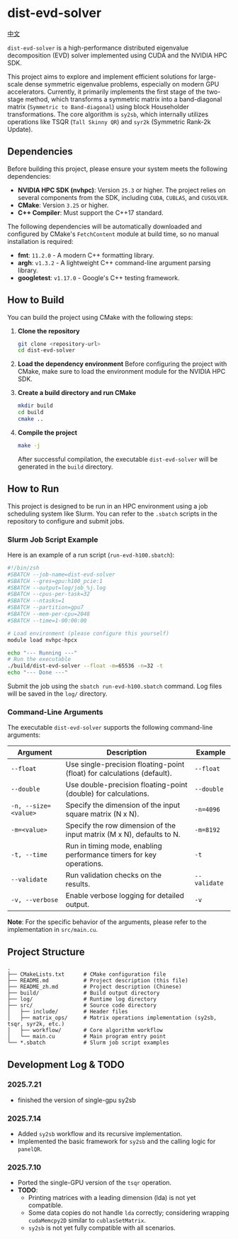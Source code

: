 # dist-evd-solver

[中文](README_zh.md)

`dist-evd-solver` is a high-performance distributed eigenvalue decomposition (EVD) solver implemented using CUDA and the NVIDIA HPC SDK.

This project aims to explore and implement efficient solutions for large-scale dense symmetric eigenvalue problems, especially on modern GPU accelerators. Currently, it primarily implements the first stage of the two-stage method, which transforms a symmetric matrix into a band-diagonal matrix (`Symmetric to Band-diagonal`) using block Householder transformations. The core algorithm is `sy2sb`, which internally utilizes operations like TSQR (`Tall Skinny QR`) and `syr2k` (Symmetric Rank-2k Update).

## Dependencies

Before building this project, please ensure your system meets the following dependencies:

- **NVIDIA HPC SDK (nvhpc)**: Version `25.3` or higher. The project relies on several components from the SDK, including `CUDA`, `CUBLAS`, and `CUSOLVER`.
- **CMake**: Version `3.25` or higher.
- **C++ Compiler**: Must support the C++17 standard.

The following dependencies will be automatically downloaded and configured by CMake's `FetchContent` module at build time, so no manual installation is required:

- **fmt**: `11.2.0` - A modern C++ formatting library.
- **argh**: `v1.3.2` - A lightweight C++ command-line argument parsing library.
- **googletest**: `v1.17.0` - Google's C++ testing framework.

## How to Build

You can build the project using CMake with the following steps:

1.  **Clone the repository**
    ```bash
    git clone <repository-url>
    cd dist-evd-solver
    ```

2.  **Load the dependency environment**
    Before configuring the project with CMake, make sure to load the environment module for the NVIDIA HPC SDK.

3.  **Create a build directory and run CMake**
    ```bash
    mkdir build
    cd build
    cmake ..
    ```

4.  **Compile the project**
    ```bash
    make -j
    ```
    After successful compilation, the executable `dist-evd-solver` will be generated in the `build` directory.

## How to Run

This project is designed to be run in an HPC environment using a job scheduling system like Slurm. You can refer to the `.sbatch` scripts in the repository to configure and submit jobs.

### Slurm Job Script Example

Here is an example of a run script (`run-evd-h100.sbatch`):
```bash
#!/bin/zsh
#SBATCH --job-name=dist-evd-solver
#SBATCH --gres=gpu:h100_pcie:1
#SBATCH --output=log/job_%j.log
#SBATCH --cpus-per-task=32
#SBATCH --ntasks=1
#SBATCH --partition=gpu7
#SBATCH --mem-per-cpu=2048
#SBATCH --time=1-00:00:00

# Load environment (please configure this yourself)
module load nvhpc-hpcx

echo "--- Running ---"
# Run the executable
./build/dist-evd-solver --float -m=65536 -n=32 -t
echo "--- Done ---" 
```
Submit the job using the `sbatch run-evd-h100.sbatch` command. Log files will be saved in the `log/` directory.

### Command-Line Arguments

The executable `dist-evd-solver` supports the following command-line arguments:

| Argument           | Description                                                                  | Example     |
| ------------------ | ---------------------------------------------------------------------------- | ----------- |
| `--float`          | Use single-precision floating-point (float) for calculations (default).      | `--float`   |
| `--double`         | Use double-precision floating-point (double) for calculations.               | `--double`  |
| `-n, --size=<value>` | Specify the dimension of the input square matrix (N x N).                    | `-n=4096`   |
| `-m=<value>`       | Specify the row dimension of the input matrix (M x N), defaults to N.        | `-m=8192`   |
| `-t, --time`       | Run in timing mode, enabling performance timers for key operations.          | `-t`        |
| `--validate`       | Run validation checks on the results.                                        | `--validate`|
| `-v, --verbose`    | Enable verbose logging for detailed output.                                  | `-v`        |

**Note**: For the specific behavior of the arguments, please refer to the implementation in `src/main.cu`.

## Project Structure

```
.
├── CMakeLists.txt      # CMake configuration file
├── README.md           # Project description (this file)
├── README_zh.md        # Project description (Chinese)
├── build/              # Build output directory
├── log/                # Runtime log directory
├── src/                # Source code directory
│   ├── include/        # Header files
│   ├── matrix_ops/     # Matrix operations implementation (sy2sb, tsqr, syr2k, etc.)
│   ├── workflow/       # Core algorithm workflow
│   └── main.cu         # Main program entry point
└── *.sbatch            # Slurm job script examples
```

## Development Log & TODO

### 2025.7.21

- finished the version of single-gpu sy2sb

### 2025.7.14

- Added `sy2sb` workflow and its recursive implementation.
- Implemented the basic framework for `sy2sb` and the calling logic for `panelQR`.

### 2025.7.10

- Ported the single-GPU version of the `tsqr` operation.
- **TODO**:
  - Printing matrices with a leading dimension (lda) is not yet compatible.
  - Some data copies do not handle `lda` correctly; considering wrapping `cudaMemcpy2D` similar to `cublasSetMatrix`.
  - `sy2sb` is not yet fully compatible with all scenarios.